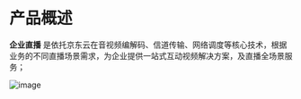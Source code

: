 
# 产品概述
**企业直播** 是依托京东云在音视频编解码、信道传输、网络调度等核心技术，根据业务的不同直播场景需求，为企业提供一站式互动视频解决方案，及直播全场景服务；

![image](https://github.com/jdcloudcom/cn/blob/cn-Real-Time-Communication/image/Real-Time-Communicat/%E4%BA%A7%E5%93%81%E6%9E%B6%E6%9E%84%E5%9B%BE-%E6%96%B0%E5%9B%BE.png)



